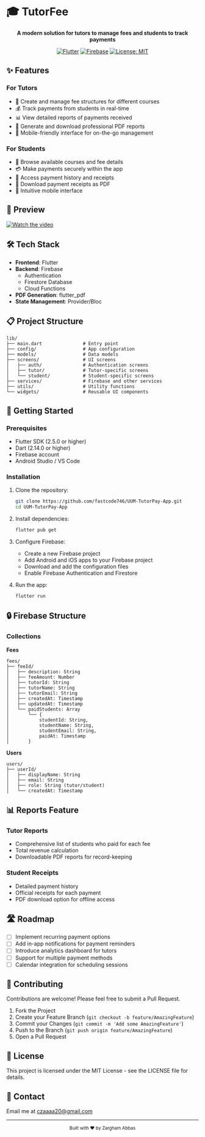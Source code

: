 # 🎓 TutorFee

<div align="center">
  

**A modern solution for tutors to manage fees and students to track payments**

[![Flutter](https://img.shields.io/badge/Flutter-%2302569B.svg?style=for-the-badge&logo=Flutter&logoColor=white)](https://flutter.dev/)
[![Firebase](https://img.shields.io/badge/Firebase-FFCA28?style=for-the-badge&logo=firebase&logoColor=black)](https://firebase.google.com/)
[![License: MIT](https://img.shields.io/badge/License-MIT-yellow.svg?style=for-the-badge)](https://opensource.org/licenses/MIT)

</div>

## ✨ Features

### For Tutors
- 📝 Create and manage fee structures for different courses
- 💰 Track payments from students in real-time
- 📊 View detailed reports of payments received
- 📄 Generate and download professional PDF reports
- 📱 Mobile-friendly interface for on-the-go management

### For Students
- 👀 Browse available courses and fee details
- 💳 Make payments securely within the app
- 📜 Access payment history and receipts
- 🧾 Download payment receipts as PDF
- 📱 Intuitive mobile interface

## 📱 Preview
[![Watch the video](https://drive.google.com/file/d/1O5IL0gURR6ebKfFeQi_17GVpkzzInNYl/view?usp=sharing)](https://drive.google.com/file/d/1pkXtLqZJnfDaf5Hmgwr9CZKCDECLLn9X/view?usp=sharing)


## 🛠️ Tech Stack

- **Frontend**: Flutter
- **Backend**: Firebase
  - Authentication
  - Firestore Database
  - Cloud Functions
- **PDF Generation**: flutter_pdf
- **State Management**: Provider/Bloc

## 📋 Project Structure

```
lib/
├── main.dart               # Entry point
├── config/                 # App configuration
├── models/                 # Data models
├── screens/                # UI screens
│   ├── auth/               # Authentication screens
│   ├── tutor/              # Tutor-specific screens
│   └── student/            # Student-specific screens
├── services/               # Firebase and other services
├── utils/                  # Utility functions
└── widgets/                # Reusable UI components
```

## 🚀 Getting Started

### Prerequisites

- Flutter SDK (2.5.0 or higher)
- Dart (2.14.0 or higher)
- Firebase account
- Android Studio / VS Code

### Installation

1. Clone the repository:
   ```bash
   git clone https://github.com/fastcode746/UUM-TutorPay-App.git
   cd UUM-TutorPay-App
   ```

2. Install dependencies:
   ```bash
   flutter pub get
   ```

3. Configure Firebase:
   - Create a new Firebase project
   - Add Android and iOS apps to your Firebase project
   - Download and add the configuration files
   - Enable Firebase Authentication and Firestore

4. Run the app:
   ```bash
   flutter run
   ```

## 🔒 Firebase Structure

### Collections

**Fees**
```
fees/
├── feeId/
│   ├── description: String
│   ├── feeAmount: Number
│   ├── tutorId: String
│   ├── tutorName: String
│   ├── tutorEmail: String
│   ├── createdAt: Timestamp
│   ├── updatedAt: Timestamp
│   └── paidStudents: Array
│       └── {
│           studentId: String,
│           studentName: String,
│           studentEmail: String,
│           paidAt: Timestamp
│       }
```

**Users**
```
users/
├── userId/
│   ├── displayName: String
│   ├── email: String
│   ├── role: String (tutor/student)
│   └── createdAt: Timestamp
```

## 📊 Reports Feature

### Tutor Reports
- Comprehensive list of students who paid for each fee
- Total revenue calculation
- Downloadable PDF reports for record-keeping

### Student Receipts
- Detailed payment history
- Official receipts for each payment
- PDF download option for offline access

## 🛣️ Roadmap

- [ ] Implement recurring payment options
- [ ] Add in-app notifications for payment reminders
- [ ] Introduce analytics dashboard for tutors
- [ ] Support for multiple payment methods
- [ ] Calendar integration for scheduling sessions

## 🤝 Contributing

Contributions are welcome! Please feel free to submit a Pull Request.

1. Fork the Project
2. Create your Feature Branch (`git checkout -b feature/AmazingFeature`)
3. Commit your Changes (`git commit -m 'Add some AmazingFeature'`)
4. Push to the Branch (`git push origin feature/AmazingFeature`)
5. Open a Pull Request

## 📄 License

This project is licensed under the MIT License - see the LICENSE file for details.

## 📧 Contact
Email me at czaaaa20@gmail.com


---

<div align="center">
  <sub>Built with ❤️ by Zargham Abbas </sub>
</div>

